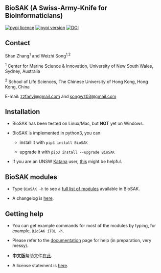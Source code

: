 
## BioSAK (A Swiss-Army-Knife for Bioinformaticians)

[![pypi licence ](https://img.shields.io/pypi/l/BioSAK.svg)](https://opensource.org/licenses/gpl-3.0.html)
[![pypi version ](https://img.shields.io/pypi/v/BioSAK.svg)](https://pypi.python.org/pypi/BioSAK) 
[![DOI](https://zenodo.org/badge/DOI/10.5281/zenodo.4070001.svg)](https://doi.org/10.5281/zenodo.4070001)


Contact
---

Shan Zhang<sup>1</sup> and Weizhi Song<sup>1,2</sup>

<sup>1</sup> Center for Marine Science & Innovation, University of New South Wales, Sydney, Australia

<sup>2</sup> School of Life Sciences, The Chinese University of Hong Kong, Hong Kong, China

E-mail: zzfanyi@gmail.com and songwz03@gmail.com


Installation
---

+ BioSAK has been tested on Linux/Mac, but **NOT** yet on Windows.


+ BioSAK is implemented in python3, you can

  + install it with `pip3 install BioSAK`
  
  + upgrade it with `pip3 install --upgrade BioSAK`


+ If you are an UNSW [Katana](https://research.unsw.edu.au/katana) user, [this](doc/katana.md) might be helpful.


BioSAK modules
---

+ Type `BioSAK -h` to see a [full list of modules](doc/full_list_modules.md) available in BioSAK.


+ A changelog is [here](BioSAK/VERSION).


 Getting help
---

+ You can get example commands for most of the modules by typing, for example, `BioSAK iTOL -h`.


+ Please refer to the [documentation](doc/Index.md) page for help (in preparation, very messy).


+ **中文版**帮助文件[在此](doc/Index_cn.md).


+ A license statement is [here](LICENSE).


